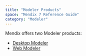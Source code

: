 ```yaml
---
title: "Modeler Products"
space: "Mendix 7 Reference Guide"
category: "Modeler"
---
```


Mendix offers two Modeler products:

* [Desktop Modeler](desktop-modeler)
* [Web Modeler](web-modeler)
